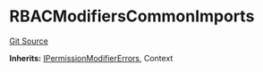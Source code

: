 # RBACModifiersCommonImports
[Git Source](https://github.com/thrackle-io/tron/blob/f0e9b435619e8bdc38f4e9105781dfc663d9f089/src/client/token/handler/common/RBACModifiersCommonImports.sol)

**Inherits:**
[IPermissionModifierErrors](/src/common/IErrors.sol/interface.IPermissionModifierErrors.md), Context


